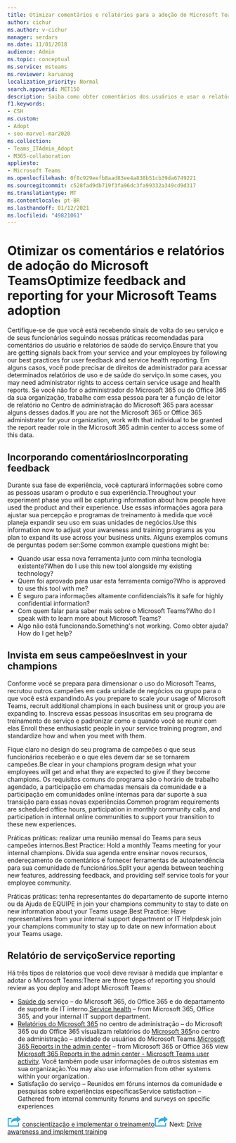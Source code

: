 ```yaml
---
title: Otimizar comentários e relatórios para a adoção do Microsoft Teams
author: cichur
ms.author: v-cichur
manager: serdars
ms.date: 11/01/2018
audience: Admin
ms.topic: conceptual
ms.service: msteams
ms.reviewer: karuanag
localization_priority: Normal
search.appverid: MET150
description: Saiba como obter comentários dos usuários e usar o relatório de saúde do serviço na adoção do Teams.
f1.keywords:
- CSH
ms.custom:
- Adopt
- seo-marvel-mar2020
ms.collection:
- Teams_ITAdmin_Adopt
- M365-collaboration
appliesto:
- Microsoft Teams
ms.openlocfilehash: 0f8c929eefb8aad83ee4a838b51cb39da6749221
ms.sourcegitcommit: c528fad9db719f3fa96dc3fa99332a349cd9d317
ms.translationtype: MT
ms.contentlocale: pt-BR
ms.lasthandoff: 01/12/2021
ms.locfileid: "49821061"
---
```

# <a name="optimize-feedback-and-reporting-for-your-microsoft-teams-adoption"></a><span data-ttu-id="7c86c-103">Otimizar os comentários e relatórios de adoção do Microsoft Teams</span><span class="sxs-lookup"><span data-stu-id="7c86c-103">Optimize feedback and reporting for your Microsoft Teams adoption</span></span>

<span data-ttu-id="7c86c-104">Certifique-se de que você está recebendo sinais de volta do seu serviço e de seus funcionários seguindo nossas práticas recomendadas para comentários do usuário e relatórios de saúde do serviço.</span><span class="sxs-lookup"><span data-stu-id="7c86c-104">Ensure that you are getting signals back from your service and your employees by following our best practices for user feedback and service health reporting.</span></span>  <span data-ttu-id="7c86c-105">Em alguns casos, você pode precisar de direitos de administrador para acessar determinados relatórios de uso e de saúde do serviço.</span><span class="sxs-lookup"><span data-stu-id="7c86c-105">In some cases, you may need administrator rights to access certain service usage and health reports.</span></span> <span data-ttu-id="7c86c-106">Se você não for o administrador do Microsoft 365 ou do Office 365 da sua organização, trabalhe com essa pessoa para ter a função de leitor de relatório no Centro de administração do Microsoft 365 para acessar alguns desses dados.</span><span class="sxs-lookup"><span data-stu-id="7c86c-106">If you are not the Microsoft 365 or Office 365 administrator for your organization, work with that individual to be granted the report reader role in the Microsoft 365 admin center to access some of this data.</span></span>

## <a name="incorporating-feedback"></a><span data-ttu-id="7c86c-107">Incorporando comentários</span><span class="sxs-lookup"><span data-stu-id="7c86c-107">Incorporating feedback</span></span> 

<span data-ttu-id="7c86c-108">Durante sua fase de experiência, você capturará informações sobre como as pessoas usaram o produto e sua experiência.</span><span class="sxs-lookup"><span data-stu-id="7c86c-108">Throughout your experiment phase you will be capturing information about how people have used the product and their experience.</span></span> <span data-ttu-id="7c86c-109">Use essas informações agora para ajustar sua percepção e programas de treinamento à medida que você planeja expandir seu uso em suas unidades de negócios.</span><span class="sxs-lookup"><span data-stu-id="7c86c-109">Use this information now to adjust your awareness and training programs as you plan to expand its use across your business units.</span></span> <span data-ttu-id="7c86c-110">Alguns exemplos comuns de perguntas podem ser:</span><span class="sxs-lookup"><span data-stu-id="7c86c-110">Some common example questions might be:</span></span>

- <span data-ttu-id="7c86c-111">Quando usar essa nova ferramenta junto com minha tecnologia existente?</span><span class="sxs-lookup"><span data-stu-id="7c86c-111">When do I use this new tool alongside my existing technology?</span></span>
- <span data-ttu-id="7c86c-112">Quem foi aprovado para usar esta ferramenta comigo?</span><span class="sxs-lookup"><span data-stu-id="7c86c-112">Who is approved to use this tool with me?</span></span>
- <span data-ttu-id="7c86c-113">É seguro para informações altamente confidenciais?</span><span class="sxs-lookup"><span data-stu-id="7c86c-113">Is it safe for highly confidential information?</span></span> 
- <span data-ttu-id="7c86c-114">Com quem falar para saber mais sobre o Microsoft Teams?</span><span class="sxs-lookup"><span data-stu-id="7c86c-114">Who do I speak with to learn more about Microsoft Teams?</span></span>
- <span data-ttu-id="7c86c-115">Algo não está funcionando.</span><span class="sxs-lookup"><span data-stu-id="7c86c-115">Something's not working.</span></span> <span data-ttu-id="7c86c-116">Como obter ajuda?</span><span class="sxs-lookup"><span data-stu-id="7c86c-116">How do I get help?</span></span>

## <a name="invest-in-your-champions"></a><span data-ttu-id="7c86c-117">Invista em seus campeões</span><span class="sxs-lookup"><span data-stu-id="7c86c-117">Invest in your champions</span></span>

<span data-ttu-id="7c86c-118">Conforme você se prepara para dimensionar o uso do Microsoft Teams, recrutou outros campeões em cada unidade de negócios ou grupo para o que você está expandindo.</span><span class="sxs-lookup"><span data-stu-id="7c86c-118">As you prepare to scale your usage of Microsoft Teams, recruit additional champions in each business unit or group you are expanding to.</span></span> <span data-ttu-id="7c86c-119">Inscreva essas pessoas insuscritas em seu programa de treinamento de serviço e padronizar como e quando você se reunir com elas.</span><span class="sxs-lookup"><span data-stu-id="7c86c-119">Enroll these enthusiastic people in your service training program, and standardize how and when you meet with them.</span></span>
 
<span data-ttu-id="7c86c-120">Fique claro no design do seu programa de campeões o que seus funcionários receberão e o que eles devem dar se se tornarem campeões.</span><span class="sxs-lookup"><span data-stu-id="7c86c-120">Be clear in your champions program design what your employees will get and what they are expected to give if they become champions.</span></span> <span data-ttu-id="7c86c-121">Os requisitos comuns do programa são o horário de trabalho agendado, a participação em chamadas mensais da comunidade e a participação em comunidades online internas para dar suporte à sua transição para essas novas experiências.</span><span class="sxs-lookup"><span data-stu-id="7c86c-121">Common program requirements are scheduled office hours, participation in monthly community calls, and participation in internal online communities to support your transition to these new experiences.</span></span>  

<span data-ttu-id="7c86c-122">Práticas práticas: realizar uma reunião mensal do Teams para seus campeões internos.</span><span class="sxs-lookup"><span data-stu-id="7c86c-122">Best Practice: Hold a monthly Teams meeting for your internal champions.</span></span> <span data-ttu-id="7c86c-123">Divida sua agenda entre ensinar novos recursos, endereçamento de comentários e fornecer ferramentas de autoatendência para sua comunidade de funcionários.</span><span class="sxs-lookup"><span data-stu-id="7c86c-123">Split your agenda between teaching new features, addressing feedback, and providing self service tools for your employee community.</span></span>

<span data-ttu-id="7c86c-124">Práticas práticas: tenha representantes do departamento de suporte interno ou da Ajuda de EQUIPE in join your champions community to stay to date on new information about your Teams usage.</span><span class="sxs-lookup"><span data-stu-id="7c86c-124">Best Practice: Have representatives from your internal support department or IT Helpdesk join your champions community to stay up to date on new information about your Teams usage.</span></span> 

## <a name="service-reporting"></a><span data-ttu-id="7c86c-125">Relatório de serviço</span><span class="sxs-lookup"><span data-stu-id="7c86c-125">Service reporting</span></span>

<span data-ttu-id="7c86c-126">Há três tipos de relatórios que você deve revisar à medida que implantar e adotar o Microsoft Teams:</span><span class="sxs-lookup"><span data-stu-id="7c86c-126">There are three types of reporting you should review as you deploy and adopt Microsoft Teams:</span></span>

- <span data-ttu-id="7c86c-127">[Saúde do](https://status.office365.com/) serviço – do Microsoft 365, do Office 365 e do departamento de suporte de IT interno.</span><span class="sxs-lookup"><span data-stu-id="7c86c-127">[Service health](https://status.office365.com/) – from Microsoft 365, Office 365, and your internal IT support department.</span></span>
- <span data-ttu-id="7c86c-128">[Relatórios do Microsoft 365](https://docs.microsoft.com/microsoft-365/admin/activity-reports/activity-reports) no centro de administração – do Microsoft 365 ou do Office 365 visualizam relatórios do [Microsoft 365](https://docs.microsoft.com/microsoft-365/admin/activity-reports/microsoft-teams-user-activity)no centro de administração – atividade de usuários do Microsoft Teams.</span><span class="sxs-lookup"><span data-stu-id="7c86c-128">[Microsoft 365 Reports in the admin center](https://docs.microsoft.com/microsoft-365/admin/activity-reports/activity-reports) – from Microsoft 365 or Office 365 view [Microsoft 365 Reports in the admin center - Microsoft Teams user activity](https://docs.microsoft.com/microsoft-365/admin/activity-reports/microsoft-teams-user-activity).</span></span> <span data-ttu-id="7c86c-129">Você também pode usar informações de outros sistemas em sua organização.</span><span class="sxs-lookup"><span data-stu-id="7c86c-129">You may also use information from other systems within your organization.</span></span>
- <span data-ttu-id="7c86c-130">Satisfação do serviço – Reunidos em fóruns internos da comunidade e pesquisas sobre experiências específicas</span><span class="sxs-lookup"><span data-stu-id="7c86c-130">Service satisfaction – Gathered from internal community forums and surveys on specific experiences</span></span>

<span data-ttu-id="7c86c-131">![Um ícone que representa a próxima etapa: aumentar a ](media/teams-adoption-next-icon.png) [conscientização e implementar o treinamento](teams-adoption-drive-awareness.md)</span><span class="sxs-lookup"><span data-stu-id="7c86c-131">![An icon representing the next step](media/teams-adoption-next-icon.png) Next: [Drive awareness and implement training](teams-adoption-drive-awareness.md)</span></span>
